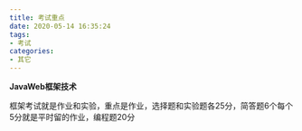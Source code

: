 ```yaml
---
title: 考试重点
date: 2020-05-14 16:35:24
tags:
- 考试
categories:
- 其它
---
```


**JavaWeb框架技术**

框架考试就是作业和实验，重点是作业，选择题和实验题各25分，简答题6个每个5分就是平时留的作业，编程题20分
